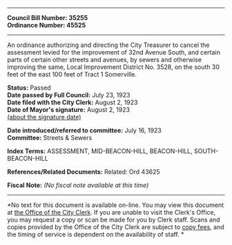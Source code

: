 * * * * *  
  
**Council Bill Number: [](#h0)[](#h2)35255**   
**Ordinance Number: 45525**  
  
* * * * *  
  
An ordinance authorizing and directing the City Treasurer to cancel the assessment levied for the improvement of 32nd Avenue South, and certain parts of certain other streets and avenues, by sewers and otherwise improving the same, Local Improvement District No. 3528, on the south 30 feet of the east 100 feet of Tract 1 Somerville.  
  
**Status:** Passed   
**Date passed by Full Council:** July 23, 1923   
**Date filed with the City Clerk:** August 2, 1923   
**Date of Mayor's signature:** August 2, 1923   
[(about the signature date)](/~public/approvaldate.htm)   
  
  
**Date introduced/referred to committee:** July 16, 1923   
**Committee:** Streets & Sewers   
  
**Index Terms:** ASSESSMENT, MID-BEACON-HILL, BEACON-HILL, SOUTH-BEACON-HILL  
  
**References/Related Documents:** Related: Ord 43625  
  
**Fiscal Note:** *(No fiscal note available at this time)*  
  
* * * * *  
  
*No text for this document is available on-line. You may view this document at [the Office of the City Clerk](http://www.seattle.gov/leg/clerk/contactUs.htm). If you are unable to visit the Clerk's Office, you may request a copy or scan be made for you by Clerk staff. Scans and copies provided by the Office of the City Clerk are subject to [copy fees](http://clerk.seattle.gov/~public/clerkfees.htm), and the timing of service is dependent on the availability of staff. *  
  
  

